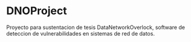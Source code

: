 # DNOProject
Proyecto para sustentacion de tesis DataNetworkOverlock, software de deteccion de vulnerabilidades en sistemas de red de datos.
